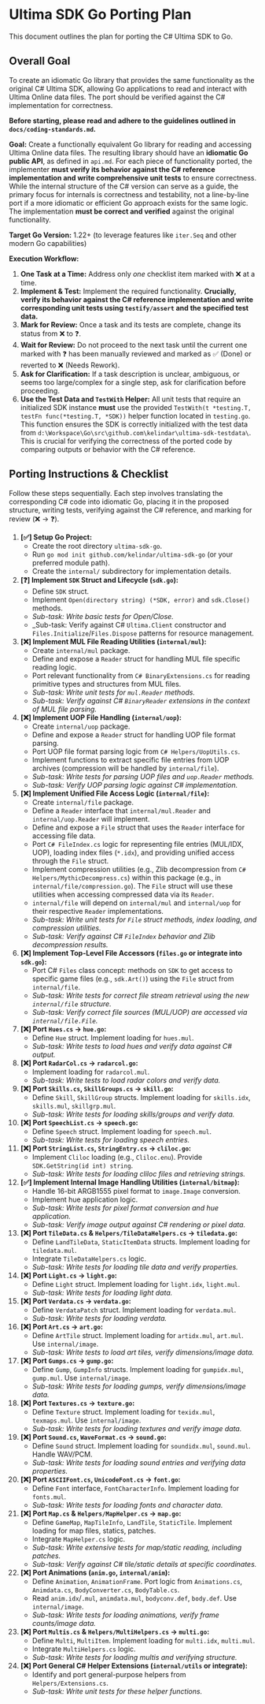 # Ultima SDK Go Porting Plan

This document outlines the plan for porting the C# Ultima SDK to Go.

## Overall Goal

To create an idiomatic Go library that provides the same functionality as the original C# Ultima SDK, allowing Go applications to read and interact with Ultima Online data files. The port should be verified against the C# implementation for correctness.

**Before starting, please read and adhere to the guidelines outlined in `docs/coding-standards.md`.**

**Goal:** Create a functionally equivalent Go library for reading and accessing Ultima Online data files. The resulting library should have an **idiomatic Go public API**, as defined in `api.md`. For each piece of functionality ported, the implementer **must verify its behavior against the C# reference implementation and write comprehensive unit tests** to ensure correctness. While the internal structure of the C# version can serve as a guide, the primary focus for internals is correctness and testability, not a line-by-line port if a more idiomatic or efficient Go approach exists for the same logic. The implementation **must be correct and verified** against the original functionality.

**Target Go Version:** 1.22+ (to leverage features like `iter.Seq` and other modern Go capabilities)

**Execution Workflow:**

1.  **One Task at a Time:** Address only _one_ checklist item marked with ❌ at a time.
2.  **Implement & Test:** Implement the required functionality. **Crucially, verify its behavior against the C# reference implementation and write corresponding unit tests using `testify/assert` and the specified test data.**
3.  **Mark for Review:** Once a task and its tests are complete, change its status from ❌ to ❓.
4.  **Wait for Review:** Do not proceed to the next task until the current one marked with ❓ has been manually reviewed and marked as ✅ (Done) or reverted to ❌ (Needs Rework).
5.  **Ask for Clarification:** If a task description is unclear, ambiguous, or seems too large/complex for a single step, ask for clarification before proceeding.
6.  **Use the Test Data and `TestWith` Helper:** All unit tests that require an initialized SDK instance **must** use the provided `TestWith(t *testing.T, testFn func(*testing.T, *SDK))` helper function located in `testing.go`. This function ensures the SDK is correctly initialized with the test data from `d:\Workspace\Go\src\github.com\kelindar\ultima-sdk-testdata\`. This is crucial for verifying the correctness of the ported code by comparing outputs or behavior with the C# reference.

## Porting Instructions & Checklist

Follow these steps sequentially. Each step involves translating the corresponding C# code into idiomatic Go, placing it in the proposed structure, writing tests, verifying against the C# reference, and marking for review (❌ -> ❓).

1.  **[✅] Setup Go Project:**
    - Create the root directory `ultima-sdk-go`.
    - Run `go mod init github.com/kelindar/ultima-sdk-go` (or your preferred module path).
    - Create the `internal/` subdirectory for implementation details.
2.  **[❓] Implement `SDK` Struct and Lifecycle (`sdk.go`):**
    - Define `SDK` struct.
    - Implement `Open(directory string) (*SDK, error)` and `sdk.Close()` methods.
    - _Sub-task: Write basic tests for Open/Close._
    - \_Sub-task: Verify against C# `Ultima.Client` constructor and `Files.Initialize`/`Files.Dispose` patterns for resource management.
3.  **[❌] Implement MUL File Reading Utilities (`internal/mul`):**
    - Create `internal/mul` package.
    - Define and expose a `Reader` struct for handling MUL file specific reading logic.
    - Port relevant functionality from `C# BinaryExtensions.cs` for reading primitive types and structures from MUL files.
    - _Sub-task: Write unit tests for `mul.Reader` methods._
    - _Sub-task: Verify against C# `BinaryReader` extensions in the context of MUL file parsing._
4.  **[❌] Implement UOP File Handling (`internal/uop`):**
    - Create `internal/uop` package.
    - Define and expose a `Reader` struct for handling UOP file format parsing.
    - Port UOP file format parsing logic from `C# Helpers/UopUtils.cs`.
    - Implement functions to extract specific file entries from UOP archives (compression will be handled by `internal/file`).
    - _Sub-task: Write tests for parsing UOP files and `uop.Reader` methods._
    - _Sub-task: Verify UOP parsing logic against C# implementation._
5.  **[❌] Implement Unified File Access Logic (`internal/file`):**
    - Create `internal/file` package.
    - Define a `Reader` interface that `internal/mul.Reader` and `internal/uop.Reader` will implement.
    - Define and expose a `File` struct that uses the `Reader` interface for accessing file data.
    - Port `C# FileIndex.cs` logic for representing file entries (MUL/IDX, UOP), loading index files (`*.idx`), and providing unified access through the `File` struct.
    - Implement compression utilities (e.g., Zlib decompression from `C# Helpers/MythicDecompress.cs`) within this package (e.g., in `internal/file/compression.go`). The `File` struct will use these utilities when accessing compressed data via its `Reader`.
    - `internal/file` will depend on `internal/mul` and `internal/uop` for their respective `Reader` implementations.
    - _Sub-task: Write unit tests for `File` struct methods, index loading, and compression utilities._
    - _Sub-task: Verify against C# `FileIndex` behavior and Zlib decompression results._
6.  **[❌] Implement Top-Level File Accessors (`files.go` or integrate into `sdk.go`):**
    - Port C# `Files` class concept: methods on `SDK` to get access to specific game files (e.g., `sdk.Art()`) using the `File` struct from `internal/file`.
    - _Sub-task: Write tests for correct file stream retrieval using the new `internal/file` structure._
    - _Sub-task: Verify correct file sources (MUL/UOP) are accessed via `internal/file.File`._
7.  **[❌] Port `Hues.cs` -> `hue.go`:**
    - Define `Hue` struct. Implement loading for `hues.mul`.
    - _Sub-task: Write tests to load hues and verify data against C# output._
8.  **[❌] Port `RadarCol.cs` -> `radarcol.go`:**
    - Implement loading for `radarcol.mul`.
    - _Sub-task: Write tests to load radar colors and verify data._
9.  **[❌] Port `Skills.cs`, `SkillGroups.cs` -> `skill.go`:**
    - Define `Skill`, `SkillGroup` structs. Implement loading for `skills.idx`, `skills.mul`, `skillgrp.mul`.
    - _Sub-task: Write tests for loading skills/groups and verify data._
10. **[❌] Port `SpeechList.cs` -> `speech.go`:**
    - Define `Speech` struct. Implement loading for `speech.mul`.
    - _Sub-task: Write tests for loading speech entries._
11. **[❌] Port `StringList.cs`, `StringEntry.cs` -> `cliloc.go`:**
    - Implement `Cliloc` loading (e.g., `Cliloc.enu`). Provide `SDK.GetString(id int) string`.
    - _Sub-task: Write tests for loading cliloc files and retrieving strings._
12. **[✅] Implement Internal Image Handling Utilities (`internal/bitmap`):**
    - Handle 16-bit ARGB1555 pixel format to `image.Image` conversion.
    - Implement hue application logic.
    - _Sub-task: Write tests for pixel format conversion and hue application._
    - _Sub-task: Verify image output against C# rendering or pixel data._
13. **[❌] Port `TileData.cs` & `Helpers/TileDataHelpers.cs` -> `tiledata.go`:**
    - Define `LandTileData`, `StaticItemData` structs. Implement loading for `tiledata.mul`.
    - Integrate `TileDataHelpers.cs` logic.
    - _Sub-task: Write tests for loading tile data and verify properties._
14. **[❌] Port `Light.cs` -> `light.go`:**
    - Define `Light` struct. Implement loading for `light.idx`, `light.mul`.
    - _Sub-task: Write tests for loading light data._
15. **[❌] Port `Verdata.cs` -> `verdata.go`:**
    - Define `VerdataPatch` struct. Implement loading for `verdata.mul`.
    - _Sub-task: Write tests for loading verdata._
16. **[❌] Port `Art.cs` -> `art.go`:**
    - Define `ArtTile` struct. Implement loading for `artidx.mul`, `art.mul`. Use `internal/image`.
    - _Sub-task: Write tests to load art tiles, verify dimensions/image data._
17. **[❌] Port `Gumps.cs` -> `gump.go`:**
    - Define `Gump`, `GumpInfo` structs. Implement loading for `gumpidx.mul`, `gump.mul`. Use `internal/image`.
    - _Sub-task: Write tests for loading gumps, verify dimensions/image data._
18. **[❌] Port `Textures.cs` -> `texture.go`:**
    - Define `Texture` struct. Implement loading for `texidx.mul`, `texmaps.mul`. Use `internal/image`.
    - _Sub-task: Write tests for loading textures and verify image data._
19. **[❌] Port `Sound.cs`, `WaveFormat.cs` -> `sound.go`:**
    - Define `Sound` struct. Implement loading for `soundidx.mul`, `sound.mul`. Handle WAV/PCM.
    - _Sub-task: Write tests for loading sound entries and verifying data properties._
20. **[❌] Port `ASCIIFont.cs`, `UnicodeFont.cs` -> `font.go`:**
    - Define `Font` interface, `FontCharacterInfo`. Implement loading for `fonts.mul`.
    - _Sub-task: Write tests for loading fonts and character data._
21. **[❌] Port `Map.cs` & `Helpers/MapHelper.cs` -> `map.go`:**
    - Define `GameMap`, `MapTileInfo`, `LandTile`, `StaticTile`. Implement loading for map files, statics, patches.
    - Integrate `MapHelper.cs` logic.
    - _Sub-task: Write extensive tests for map/static reading, including patches._
    - _Sub-task: Verify against C# tile/static details at specific coordinates._
22. **[❌] Port Animations (`anim.go`, `internal/anim`):**
    - Define `Animation`, `AnimationFrame`. Port logic from `Animations.cs`, `Animdata.cs`, `BodyConverter.cs`, `BodyTable.cs`.
    - Read `anim.idx`/`.mul`, `animdata.mul`, `bodyconv.def`, `body.def`. Use `internal/image`.
    - _Sub-task: Write tests for loading animations, verify frame counts/image data._
23. **[❌] Port `Multis.cs` & `Helpers/MultiHelpers.cs` -> `multi.go`:**
    - Define `Multi`, `MultiItem`. Implement loading for `multi.idx`, `multi.mul`.
    - Integrate `MultiHelpers.cs` logic.
    - _Sub-task: Write tests for loading multis and verifying structure._
24. **[❌] Port General C# Helper Extensions (`internal/utils` or integrate):**
    - Identify and port general-purpose helpers from `Helpers/Extensions.cs`.
    - _Sub-task: Write unit tests for these helper functions._
